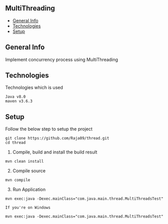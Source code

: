 ## MultiThreading
* [General Info](#genral_info)
* [Technologies](#tecnologies)
* [Setup](#setup)

## General Info
Implement concurrency process using MultiThreading

## Technologies
Technologies which is used
```
Java v8.0
maven v3.6.3
```

## Setup
Follow the below step to setup the project
```
git clone https://github.com/Raja09/thread.git
cd thread
```
1. Compile, build and install the build result
```
mvn clean install
```
2. Compile source
```
mvn compile
```
3. Run Application
```
mvn exec:java -Dexec.mainClass="com.java.main.thread.MultiThreadsTest"

If you're on Windows

mvn exec:java -Dexec.mainClass="com.java.main.thread.MultiThreadsTest"
```
